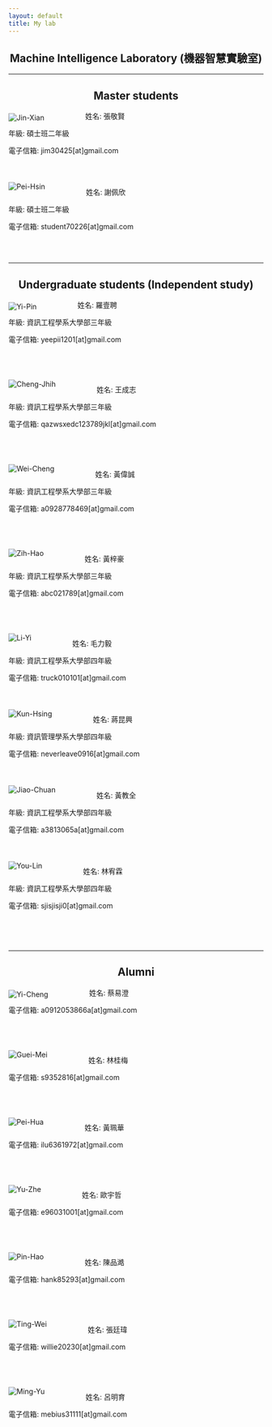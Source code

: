```yaml
---
layout: default
title: My lab
---
```


<h2 style="text-align: center">Machine Intelligence Laboratory (機器智慧實驗室)</h2>

<hr>

<h2 style="text-align: center">Master students</h2>

<img src="xian.png" align="left" style="margin-top:5px; margin-right:81px" alt="Jin-Xian"/>

姓名: 張敬賢

年級: 碩士班二年級

電子信箱: jim30425[at]gmail.com

<!--研究興趣: 機器學習-->

<br/>

<br/>

<img src="Pei-Hsin.png" align="left" style="margin-top:5px; margin-right:81px" alt="Pei-Hsin"/>

姓名: 謝佩欣

年級: 碩士班二年級

電子信箱: student70226[at]gmail.com

<!--研究興趣: 深度學習-->

<br/>

<br/>

<hr>

<h2 style="text-align: center">Undergraduate students (Independent study)</h2>

<img src="Yi-Pin.png" align="left" style="margin-top:5px; margin-right:81px" alt="Yi-Pin"/>

姓名: 羅壹聘

年級: 資訊工程學系大學部三年級

電子信箱: yeepii1201[at]gmail.com

<br/>

<br/>

<br/>

<img src="Cheng-Jhih.png" align="left" style="margin-top:5px; margin-right:81px" alt="Cheng-Jhih"/>

姓名: 王成志

年級: 資訊工程學系大學部三年級

電子信箱: qazwsxedc123789jkl[at]gmail.com

<br/>

<br/>

<br/>

<img src="Wei-Cheng.png" align="left" style="margin-top:5px; margin-right:81px" alt="Wei-Cheng"/>

姓名: 黃偉誠

年級: 資訊工程學系大學部三年級

電子信箱: a0928778469[at]gmail.com

<br/>

<br/>

<br/>

<img src="Zih-Hao.png" align="left" style="margin-top:5px; margin-right:81px" alt="Zih-Hao"/>

姓名: 黃梓豪

年級: 資訊工程學系大學部三年級

電子信箱: abc021789[at]gmail.com

<br/>

<br/>

<br/>

<img src="Li-Yi.png" align="left" style="margin-top:5px; margin-right:81px" alt="Li-Yi"/>

姓名: 毛力毅

年級: 資訊工程學系大學部四年級

電子信箱: truck010101[at]gmail.com

<!--研究興趣: 機器學習-->

<br/>

<br/>

<img src="Kun-Hsing.png" align="left" style="margin-top:5px; margin-right:81px" alt="Kun-Hsing"/>

姓名: 蔣昆興

年級: 資訊管理學系大學部四年級

電子信箱: neverleave0916[at]gmail.com

<!--研究興趣: IoT, 深度學習-->

<br/>

<br/>

<img src="Jiao-Chuan.png" align="left" style="margin-top:5px; margin-right:81px" alt="Jiao-Chuan"/>

姓名: 黃教全

年級: 資訊工程學系大學部四年級

電子信箱: a3813065a[at]gmail.com

<!--研究興趣: 深度學習-->

<br/>

<br/>

<img src="You-Lin.png" align="left" style="margin-top:5px; margin-right:81px" alt="You-Lin"/>

姓名: 林宥霖

年級: 資訊工程學系大學部四年級

電子信箱: sjisjisji0[at]gmail.com

<!--研究興趣: 機器學習-->

<br/>

<br/>

<br/>

<hr>

<h2 style="text-align: center">Alumni</h2>

<img src="Yi-Cheng.png" align="left" style="margin-top:5px; margin-right:81px" alt="Yi-Cheng"/>

姓名: 蔡易澄

<!--年級: 資訊工程學系碩士班一年級-->

電子信箱: a0912053866a[at]gmail.com

<!--研究興趣: 深度學習-->

<br/>

<br/>

<br/>

<img src="Guei-Mei.png" align="left" style="margin-top:5px; margin-right:81px" alt="Guei-Mei"/>

姓名: 林桂梅

<!--年級: 大學部四年級-->

電子信箱: s9352816[at]gmail.com

<!--研究興趣: 機器預測-->

<br/>

<br/>

<br/>

<img src="Pei-Hua.png" align="left" style="margin-top:5px; margin-right:81px" alt="Pei-Hua"/>

姓名: 黃珮華

<!--年級: 大學部四年級-->

電子信箱: ilu6361972[at]gmail.com

<!--研究興趣: 資料探勘-->

<br/>

<br/>

<br/>

<img src="Yu-Zhe.png" align="left" style="margin-top:5px; margin-right:81px" alt="Yu-Zhe"/>

姓名: 歐宇哲

<!--年級: 大學部四年級-->

電子信箱: e96031001[at]gmail.com

<!--研究興趣: 機器學習與預測分析-->

<br/>

<br/>

<br/>

<img src="Pin-Hao.png" align="left" style="margin-top:5px; margin-right:81px" alt="Pin-Hao"/>

姓名: 陳品澔

<!--年級: 大學部四年級-->

電子信箱: hank85293[at]gmail.com

<!--研究興趣: 機器學習-->

<br/>

<br/>

<br/>

<img src="Ting-Wei.png" align="left" style="margin-top:5px; margin-right:81px" alt="Ting-Wei"/>

姓名: 張廷瑋

<!--年級: 碩士班一年級-->

電子信箱: willie20230[at]gmail.com

<!--研究興趣: 深度學習-->

<br/>

<br/>

<br/>

<img src="Ming-Yu.png" align="left" style="margin-top:5px; margin-right:81px" alt="Ming-Yu"/>

姓名: 呂明育

<!--年級: 碩士班一年級-->

電子信箱: mebius31111[at]gmail.com

<!--研究興趣: 以深度學習為基礎,藉由圖像辨識來搜索物件-->

<!--研究主題: 藉由圖像辨識的技術,來搜索農園裡的相關物件,建立一座智慧農園-->

<br/>

<br/>

